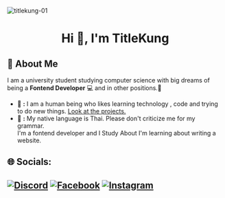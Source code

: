 <p align="left"> <img src="https://komarev.com/ghpvc/?username=titlekung-01&label=Profile%20views&color=0e75b6&style=flat" alt="titlekung-01" /> </p>

<h1 align="center">Hi 👋, I'm TitleKung</h1>



## 🚀 About Me
I am a university student studying computer science with big dreams of being a **Fontend Developer** 💻 and in other positions.🌟
- 📌 **:** I am a human being who likes learning technology , code and trying to do new things. [Look at the projects.](https://titlekungx.netlify.app/)<br>
- 💬 **:** My native language is Thai. Please don't criticize me for my  grammar.<br>I'm a fontend developer and I Study About I'm learning about writing a website.



## 🌐 Socials:
[![Discord](https://img.shields.io/badge/Discord-%237289DA.svg?logo=discord&logoColor=white)](https://discord.gg/summer.tle) [![Facebook](https://img.shields.io/badge/Facebook-%231877F2.svg?logo=Facebook&logoColor=white)](https://facebook.com/Turngg) [![Instagram](https://img.shields.io/badge/Instagram-%23E4405F.svg?logo=Instagram&logoColor=white)](https://instagram.com/_titleeeeeeeeee) 
---


